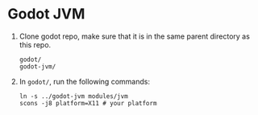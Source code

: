 # Godot JVM

1. Clone godot repo, make sure that it is in the same parent directory as this repo.
   ```
   godot/
   godot-jvm/
   ```

2. In `godot/`, run the following commands:
   ```
   ln -s ../godot-jvm modules/jvm
   scons -j8 platform=X11 # your platform
   ```
